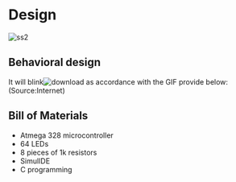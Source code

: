 # Design
![ss2](https://user-images.githubusercontent.com/70490123/144423822-d4952667-684c-4efa-9904-ce988a57af94.PNG)

## Behavioral design

It will blink![download](https://user-images.githubusercontent.com/70490123/144424201-293d0b9a-404c-4237-90e5-b06d8b0f83db.jpg)
 as accordance with the GIF provide below:(Source:Internet)
 
 
## Bill of Materials
- Atmega 328 microcontroller
- 64 LEDs 
- 8 pieces of  1k resistors
- SimulIDE
- C programming



